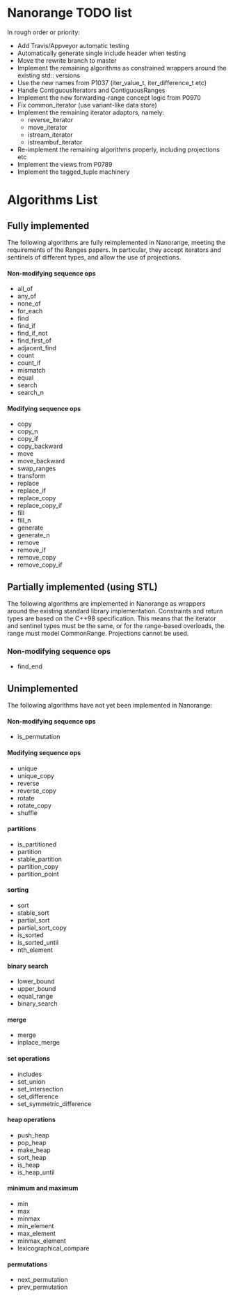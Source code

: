 
# Nanorange TODO list #

In rough order or priority:

* Add Travis/Appveyor automatic testing
* Automatically generate single include header when testing
* Move the rewrite branch to master
* Implement the remaining algorithms as constrained wrappers around the existing std:: versions
* Use the new names from P1037 (iter_value_t, iter_difference_t etc)
* Handle ContiguousIterators and ContiguousRanges
* Implement the new forwarding-range concept logic from P0970
* Fix common_iterator (use variant-like data store)
* Implement the remaining iterator adaptors, namely:
  * reverse_iterator
  * move_iterator
  * istream_iterator
  * istreambuf_iterator
* Re-implement the remaining algorithms properly, including projections etc
* Implement the views from P0789
* Implement the tagged_tuple machinery

# Algorithms List #

## Fully implemented ##

The following algorithms are fully reimplemented in Nanorange,
meeting the requirements of the Ranges papers. In particular, they accept
iterators and sentinels of different types, and allow the use of projections.

#### Non-modifying sequence ops ####

* all_of
* any_of
* none_of
* for_each
* find
* find_if
* find_if_not
* find_first_of
* adjacent_find
* count
* count_if
* mismatch
* equal
* search
* search_n

#### Modifying sequence ops ####

* copy
* copy_n
* copy_if
* copy_backward
* move
* move_backward
* swap_ranges
* transform
* replace
* replace_if
* replace_copy
* replace_copy_if
* fill
* fill_n
* generate
* generate_n
* remove
* remove_if
* remove_copy
* remove_copy_if

## Partially implemented (using STL) ##

The following algorithms are implemented in Nanorange as wrappers around the
existing standard library implementation. Constraints and return types are based
on the C++98 specification. This means that the iterator and sentinel types
must be the same, or for the range-based overloads, the range must model
CommonRange. Projections cannot be used.

### Non-modifying sequence ops ##

* find_end

## Unimplemented ##

The following algorithms have not yet been implemented in Nanorange:

#### Non-modifying sequence ops ####

* is_permutation

#### Modifying sequence ops ####

* unique
* unique_copy
* reverse
* reverse_copy
* rotate
* rotate_copy
* shuffle

#### partitions ####

* is_partitioned
* partition
* stable_partition
* partition_copy
* partition_point

#### sorting ####
* sort
* stable_sort
* partial_sort
* partial_sort_copy
* is_sorted
* is_sorted_until
* nth_element

#### binary search ####

* lower_bound
* upper_bound
* equal_range
* binary_search

#### merge ####

* merge
* inplace_merge

#### set operations ####

* includes
* set_union
* set_intersection
* set_difference
* set_symmetric_difference

#### heap operations ####

* push_heap
* pop_heap
* make_heap
* sort_heap
* is_heap
* is_heap_until

#### minimum and maximum ####

* min
* max
* minmax
* min_element
* max_element
* minmax_element
* lexicographical_compare

#### permutations ####

* next_permutation
* prev_permutation
